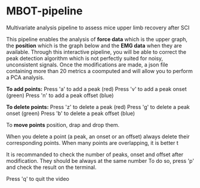 # MBOT-pipeline
Multivariate analysis pipeline to assess mice upper limb recovery after SCI

This pipeline enables the analysis of **force data** which is the upper graph, the **position** which is the graph below and the **EMG data** when they are available. 
Through this interactive pipeline, you will be able to correct the peak detection algorithm which is not perfectly suited for noisy, unconsistent signals. 
Once the modifications are made, a json file containing more than 20 metrics a coomputed and will allow you to perform a PCA analysis. 

**To add points:**
Press 'a' to add a peak (red)
Press 'v' to add a peak onset (green)
Press 'n' to add a peak offset (blue)

**To delete points:**
Press 'z' to delete a peak (red)
Press 'g' to delete a peak onset (green)
Press 'b' to delete a peak offset (blue)

To **move points** position, drap and drop them. 

When you delete a point (a peak, an onset or an offset) always delete their corresponding points. 
When many points are overlapping, it is better t

It is recommanded to check the number of peaks, onset and offset after modification. They should be always at the same number
To do so, press 'p' and check the result on the terminal. 

Press 'q' to quit the video
